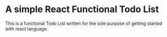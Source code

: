 # A simple React Functional Todo List

This is a functional Todo List written for the sole purpose of getting started with react language.

